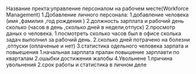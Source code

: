 Название пректа:управление персоналом на рабочем месте(Workforce Management)
1.Добавление личного персонала:
	1.добавление человека (имя ,фамилия ,год рождения )
2.должность зарплата и рабочий день сколько (часов в день ,сколько дней в недели,отпуск) 
2.просмотр даных о человека.
1.посмотреть сколько часов был в офисе сколька задач выполнил за рабочий день.
2.сколько дней потрачено на болезни ,отпуски (оплаченые и нет)
3.статистика одельного человека зарпата и повыешения 
	1.начальная зарплата пралан повышение зарплавти по кварталам 
	2.ошыбки достижения жалобы 
4.Увольнене 
	1.причина увольнения 
	2.срок работы и статистика в личном деле 
